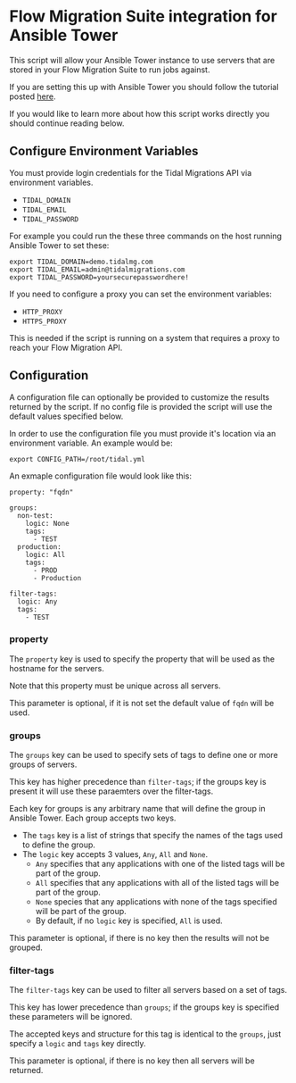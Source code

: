 # Flow Migration Suite integration for Ansible Tower

This script will allow your Ansible Tower instance to use servers that are stored in your Flow Migration Suite to run jobs against.

If you are setting this up with Ansible Tower you should follow the tutorial posted [here](https://tidal.zendesk.com/hc/en-us/articles/115000763627).

If you would like to learn more about how this script works directly you should continue reading below.


## Configure Environment Variables

You must provide login credentials for the Tidal Migrations API via environment variables.

- `TIDAL_DOMAIN`
- `TIDAL_EMAIL`
- `TIDAL_PASSWORD`

For example you could run the these three commands on the host running Ansible Tower to set these:

```
export TIDAL_DOMAIN=demo.tidalmg.com
export TIDAL_EMAIL=admin@tidalmigrations.com
export TIDAL_PASSWORD=yoursecurepasswordhere!
```

If you need to configure a proxy you can set the environment variables:

- `HTTP_PROXY`
- `HTTPS_PROXY`

This is needed if the script is running on a system that requires a proxy to reach your Flow Migration API.

## Configuration

A configuration file can optionally be provided to customize the results returned by the script. If no config file is provided the script will use the default values specified below.

In order to use the configuration file you must provide it's location via an environment variable. An example would be:

`export CONFIG_PATH=/root/tidal.yml`

An exmaple configuration file would look like this:

```
property: "fqdn"

groups:
  non-test:
    logic: None
    tags:
      - TEST
  production:
    logic: All
    tags:
      - PROD
      - Production

filter-tags:
  logic: Any
  tags:
    - TEST
```

### property
The `property` key is used to specify the property that will be used as the hostname for the servers.

Note that this property must be unique across all servers.

This parameter is optional, if it is not set the default value of `fqdn` will be used.

### groups
The `groups` key can be used to specify sets of tags to define one or more groups of servers.

This key has higher precedence than `filter-tags`; if the groups key is present it will use these paraemters over the filter-tags.

Each key for groups is any arbitrary name that will define the group in Ansible Tower. Each group accepts two keys.
 - The `tags` key is a list of strings that specify the names of the tags used to define the group.
 - The `logic` key accepts 3 values, `Any`, `All` and `None`.
   - `Any` specifies that any applications with one of the listed tags will be part of the group.
   - `All` specifies that any applications with all of the listed tags will be part of the group.
   - `None` species that any applications with none of the tags specified will be part of the group.
   - By default, if no `logic` key is specified, `All` is used.

This parameter is optional, if there is no key then the results will not be grouped.

### filter-tags

The `filter-tags` key can be used to filter all servers based on a set of tags.

This key has lower precedence than `groups`; if the groups key is specified these parameters will be ignored.

The accepted keys and structure for this tag is identical to the `groups`, just specify a `logic` and `tags` key directly.

This parameter is optional, if there is no key then all servers will be returned.
